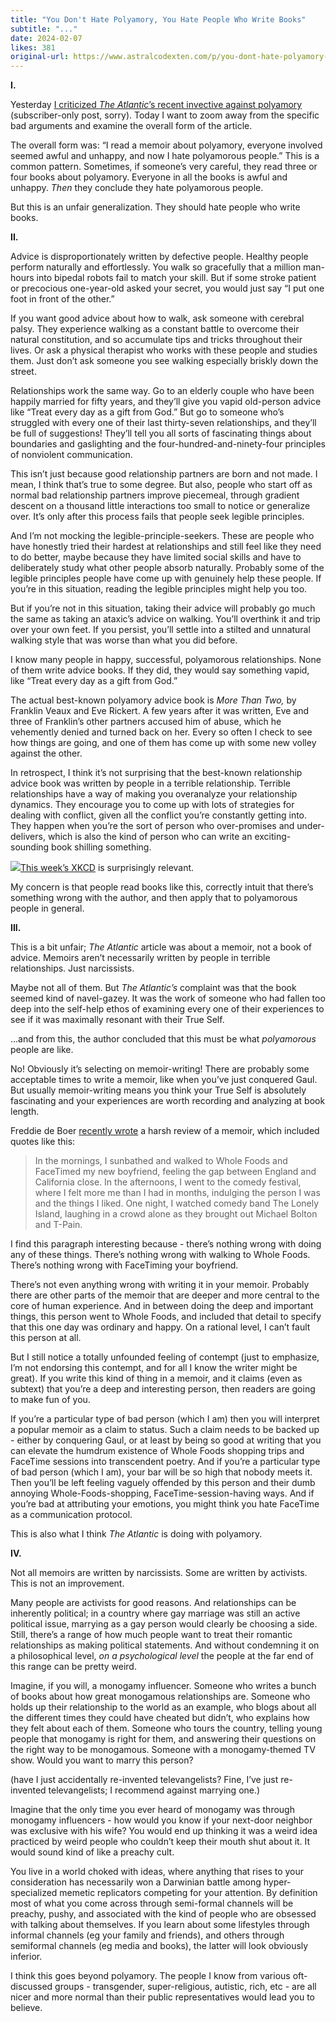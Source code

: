 ```yaml
---
title: "You Don't Hate Polyamory, You Hate People Who Write Books"
subtitle: "..."
date: 2024-02-07
likes: 381
original-url: https://www.astralcodexten.com/p/you-dont-hate-polyamory-you-hate
---
```

**I.**

Yesterday [I criticized ](/p/contra-the-atlantic-on-polyamory)_[The Atlantic](/p/contra-the-atlantic-on-polyamory)_[’s recent invective against polyamory](/p/contra-the-atlantic-on-polyamory) (subscriber-only post, sorry). Today I want to zoom away from the specific bad arguments and examine the overall form of the article.

The overall form was: “I read a memoir about polyamory, everyone involved seemed awful and unhappy, and now I hate polyamorous people.” This is a common pattern. Sometimes, if someone’s very careful, they read three or four books about polyamory. Everyone in all the books is awful and unhappy. _Then_ they conclude they hate polyamorous people.

But this is an unfair generalization. They should hate people who write books.

 **II.**

Advice is disproportionately written by defective people. Healthy people perform naturally and effortlessly. You walk so gracefully that a million man-hours into bipedal robots fail to match your skill. But if some stroke patient or precocious one-year-old asked your secret, you would just say “I put one foot in front of the other.”

If you want good advice about how to walk, ask someone with cerebral palsy. They experience walking as a constant battle to overcome their natural constitution, and so accumulate tips and tricks throughout their lives. Or ask a physical therapist who works with these people and studies them. Just don’t ask someone you see walking especially briskly down the street.

Relationships work the same way. Go to an elderly couple who have been happily married for fifty years, and they’ll give you vapid old-person advice like “Treat every day as a gift from God.” But go to someone who’s struggled with every one of their last thirty-seven relationships, and they’ll be full of suggestions! They’ll tell you all sorts of fascinating things about boundaries and gaslighting and the four-hundred-and-ninety-four principles of nonviolent communication. 

This isn’t just because good relationship partners are born and not made. I mean, I think that’s true to some degree. But also, people who start off as normal bad relationship partners improve piecemeal, through gradient descent on a thousand little interactions too small to notice or generalize over. It’s only after this process fails that people seek legible principles.

And I’m not mocking the legible-principle-seekers. These are people who have honestly tried their hardest at relationships and still feel like they need to do better, maybe because they have limited social skills and have to deliberately study what other people absorb naturally. Probably some of the legible principles people have come up with genuinely help these people. If you’re in this situation, reading the legible principles might help you too.

But if you’re not in this situation, taking their advice will probably go much the same as taking an ataxic’s advice on walking. You’ll overthink it and trip over your own feet. If you persist, you’ll settle into a stilted and unnatural walking style that was worse than what you did before. 

I know many people in happy, successful, polyamorous relationships. None of them write advice books. If they did, they would say something vapid, like “Treat every day as a gift from God.” 

The actual best-known polyamory advice book is _More Than Two,_ by Franklin Veaux and Eve Rickert. A few years after it was written, Eve and three of Franklin’s other partners accused him of abuse, which he vehemently denied and turned back on her. Every so often I check to see how things are going, and one of them has come up with some new volley against the other. 

In retrospect, I think it’s not surprising that the best-known relationship advice book was written by people in a terrible relationship. Terrible relationships have a way of making you overanalyze your relationship dynamics. They encourage you to come up with lots of strategies for dealing with conflict, given all the conflict you’re constantly getting into. They happen when you’re the sort of person who over-promises and under-delivers, which is also the kind of person who can write an exciting-sounding book shilling something.

[![](https://substackcdn.com/image/fetch/w_1456,c_limit,f_auto,q_auto:good,fl_progressive:steep/https%3A%2F%2Fsubstack-post-media.s3.amazonaws.com%2Fpublic%2Fimages%2Fae680def-3ac3-4845-b768-87f2f6b5b0b4_752x248.png)](https://substackcdn.com/image/fetch/f_auto,q_auto:good,fl_progressive:steep/https%3A%2F%2Fsubstack-post-media.s3.amazonaws.com%2Fpublic%2Fimages%2Fae680def-3ac3-4845-b768-87f2f6b5b0b4_752x248.png)[This week’s XKCD](https://xkcd.com/2890/) is surprisingly relevant.

My concern is that people read books like this, correctly intuit that there’s something wrong with the author, and then apply that to polyamorous people in general.

 **III.**

This is a bit unfair; _The_ _Atlantic_ article was about a memoir, not a book of advice. Memoirs aren’t necessarily written by people in terrible relationships. Just narcissists.

Maybe not all of them. But _The Atlantic’s_ complaint was that the book seemed kind of navel-gazey. It was the work of someone who had fallen too deep into the self-help ethos of examining every one of their experiences to see if it was maximally resonant with their True Self.

…and from this, the author concluded that this must be what _polyamorous_ people are like.

No! Obviously it’s selecting on memoir-writing! There are probably some acceptable times to write a memoir, like when you’ve just conquered Gaul. But usually memoir-writing means you think your True Self is absolutely fascinating and your experiences are worth recording and analyzing at book length. 

Freddie de Boer [recently wrote](https://freddiedeboer.substack.com/p/about-marianne-eloises-response-to) a harsh review of a memoir, which included quotes like this:

> In the mornings, I sunbathed and walked to Whole Foods and FaceTimed my new boyfriend, feeling the gap between England and California close. In the afternoons, I went to the comedy festival, where I felt more me than I had in months, indulging the person I was and the things I liked. One night, I watched comedy band The Lonely Island, laughing in a crowd alone as they brought out Michael Bolton and T-Pain.

I find this paragraph interesting because - there’s nothing wrong with doing any of these things. There’s nothing wrong with walking to Whole Foods. There’s nothing wrong with FaceTiming your boyfriend.

There’s not even anything wrong with writing it in your memoir. Probably there are other parts of the memoir that are deeper and more central to the core of human experience. And in between doing the deep and important things, this person went to Whole Foods, and included that detail to specify that this one day was ordinary and happy. On a rational level, I can’t fault this person at all.

But I still notice a totally unfounded feeling of contempt (just to emphasize, I’m not endorsing this contempt, and for all I know the writer might be great). If you write this kind of thing in a memoir, and it claims (even as subtext) that you’re a deep and interesting person, then readers are going to make fun of you.

If you’re a particular type of bad person (which I am) then you will interpret a popular memoir as a claim to status. Such a claim needs to be backed up - either by conquering Gaul, or at least by being so good at writing that you can elevate the humdrum existence of Whole Foods shopping trips and FaceTime sessions into transcendent poetry. And if you’re a particular type of bad person (which I am), your bar will be so high that nobody meets it. Then you’ll be left feeling vaguely offended by this person and their dumb annoying Whole-Foods-shopping, FaceTime-session-having ways. And if you’re bad at attributing your emotions, you might think you hate FaceTime as a communication protocol.

This is also what I think _The Atlantic_ is doing with polyamory.

 **IV.**

Not all memoirs are written by narcissists. Some are written by activists. This is not an improvement.

Many people are activists for good reasons. And relationships can be inherently political; in a country where gay marriage was still an active political issue, marrying as a gay person would clearly be choosing a side. Still, there’s a range of how much people want to treat their romantic relationships as making political statements. And without condemning it on a philosophical level, _on a_ _psychological_ _level_ the people at the far end of this range can be pretty weird.

Imagine, if you will, a monogamy influencer. Someone who writes a bunch of books about how great monogamous relationships are. Someone who holds up their relationship to the world as an example, who blogs about all the different times they could have cheated but didn’t, who explains how they felt about each of them. Someone who tours the country, telling young people that monogamy is right for them, and answering their questions on the right way to be monogamous. Someone with a monogamy-themed TV show. Would you want to marry this person?

(have I just accidentally re-invented televangelists? Fine, I’ve just re-invented televangelists; I recommend against marrying one.)

Imagine that the only time you ever heard of monogamy was through monogamy influencers - how would you know if your next-door neighbor was exclusive with his wife? You would end up thinking it was a weird idea practiced by weird people who couldn’t keep their mouth shut about it. It would sound kind of like a preachy cult.

You live in a world choked with ideas, where anything that rises to your consideration has necessarily won a Darwinian battle among hyper-specialized memetic replicators competing for your attention. By definition most of what you come across through semi-formal channels will be preachy, pushy, and associated with the kind of people who are obsessed with talking about themselves. If you learn about some lifestyles through informal channels (eg your family and friends), and others through semiformal channels (eg media and books), the latter will look obviously inferior.

I think this goes beyond polyamory. The people I know from various oft-discussed groups - transgender, super-religious, autistic, rich, etc - are all nicer and more normal than their public representatives would lead you to believe.
